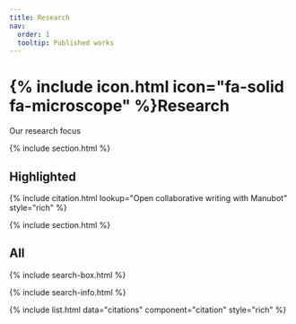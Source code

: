 ```yaml
---
title: Research
nav:
  order: 1
  tooltip: Published works
---
```


# {% include icon.html icon="fa-solid fa-microscope" %}Research

Our research focus 

{% include section.html %}

## Highlighted

{% include citation.html lookup="Open collaborative writing with Manubot" style="rich" %}

{% include section.html %}

## All

{% include search-box.html %}

{% include search-info.html %}

{% include list.html data="citations" component="citation" style="rich" %}
